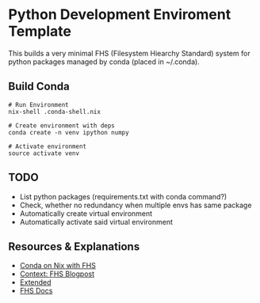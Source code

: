 # Python Development Enviroment Template

This builds a very minimal FHS (Filesystem Hiearchy Standard) system for python packages managed by conda (placed in ~/.conda).

## Build Conda
```
# Run Environment
nix-shell .conda-shell.nix

# Create environment with deps
conda create -n venv ipython numpy

# Activate environment
source activate venv
```

## TODO
- List python packages (requirements.txt with conda command?)
- Check, whether no redundancy when multiple envs has same package
- Automatically create virtual environment
- Automatically activate said virtual environment

## Resources & Explanations
- [Conda on Nix with FHS](http://www.jaakkoluttinen.fi/blog/conda-on-nixos/)
- [Context: FHS Blogpost](https://sandervanderburg.blogspot.com/2013/09/composing-fhs-compatible-chroot.html)
- [Extended](https://github.com/olynch/scientific-fhs)
- [FHS Docs](https://ryantm.github.io/nixpkgs/builders/special/fhs-environments/)
